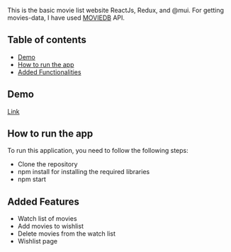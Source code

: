 This is the basic movie list website ReactJs, Redux, and @mui. 
For getting movies-data, I have used [MOVIEDB](https://api.themoviedb.org/3) API.



## Table of contents

* [Demo](#demo)
* [How to run the app](#how-to-run-the-app)
* [Added Functionalities](#added-functionalities)


## Demo

[Link](https://movies-list-mehtab39.vercel.app/)


## How to run the app

To run this application, you need to follow the following steps: 

* Clone the repository
* npm install for installing the required libraries
* npm start


## Added Features

* Watch list of movies
* Add movies to wishlist 
* Delete movies from the watch list
* Wishlist page 
